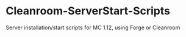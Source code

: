# Cleanroom-ServerStart-Scripts
 Server installation/start scripts for MC 1.12, using Forge or Cleanroom
